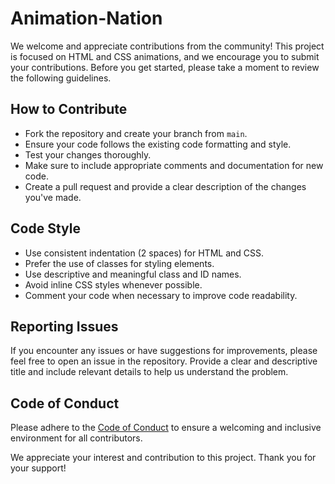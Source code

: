 # Animation-Nation

We welcome and appreciate contributions from the community! This project is focused on HTML and CSS animations, and we encourage you to submit your contributions. Before you get started, please take a moment to review the following guidelines.

## How to Contribute

- Fork the repository and create your branch from `main`.
- Ensure your code follows the existing code formatting and style.
- Test your changes thoroughly.
- Make sure to include appropriate comments and documentation for new code.
- Create a pull request and provide a clear description of the changes you've made.

## Code Style

- Use consistent indentation (2 spaces) for HTML and CSS.
- Prefer the use of classes for styling elements.
- Use descriptive and meaningful class and ID names.
- Avoid inline CSS styles whenever possible.
- Comment your code when necessary to improve code readability.

## Reporting Issues

If you encounter any issues or have suggestions for improvements, please feel free to open an issue in the repository. Provide a clear and descriptive title and include relevant details to help us understand the problem.

## Code of Conduct

Please adhere to the [Code of Conduct](./CODE_OF_CONDUCT.md) to ensure a welcoming and inclusive environment for all contributors.


We appreciate your interest and contribution to this project. Thank you for your support!
